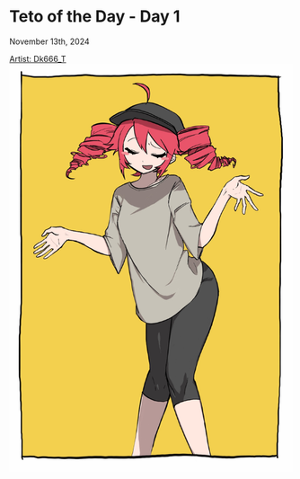 # Teto of the Day - Day 1
<div class="post-date">November 13th, 2024</div>

[Artist: Dk666_T](https://x.com/Dk666_T/status/1856141746566209853/photo/1)
![Kasane Teto Art](totd/DAY_1.jpg)